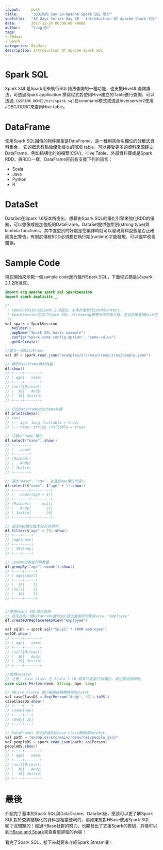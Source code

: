 ```yaml
---
layout:     post
title:      "30天系列 Day 20-Apache Spark SQL 簡介"
subtitle:   "30 Days Series Day 20 - Introduction Of Apache Spark SQL"
date:       2017-12-24 00:00:00 +0800
author:     "Yung-An"
tags:
- 30days
- Spark
categories: BigData
description: Introduction Of Apache Spark SQL
---
```


# Spark SQL

Spark SQL是Spark用來執行SQL語法查詢的一種功能，也支援HiveQL查詢語法，可透過Spark application 撰寫程式對使用Hive建立的Table進行查詢，可以透過`.{$SPARK_HOME}/bin/spark-sql`在command模式或透過hiverserver2使用JDBC/ODBC來查詢Hive table。

# DataFrame

使用Spark SQL回傳的物件類型是DataFrame，是一種用來命名欄位的分散式資料集合。
它的概念有點像優化版本的RDB table，可以接受更多的資料來源建立DataFrame，例如結構化的的檔案(CSV)、Hive Table、外部資料庫或是Spark RDD。與RDD一樣，DataFrame目前有支援下列的語言：

* Scala
* Java
* Python
* R

# DataSet

DataSet在Spark 1.6版本所提出，想藉由Spark SQL的優化引擎來強化RDD的優勢，可以想像成是加強版的DataFrame。DataSet提供強型別(strong type)與lambda functions。其中強型別的好處是在編譯時就可以發現資料型態是否正確而提出警告，有別於傳統RDD必須要在執行期(runtime)才能發現，可以儘早改善錯誤。

# Sample Code

現在開始來示範一個sample code進行操作Spark SQL，下面程式碼是以spark 2.1.2所撰寫。

```Java
import org.apache.spark.sql.SparkSession
import spark.implicits._

/*
 * SparkSession在Spark 2.0提出，未來計畫取代SparkContext。
 * SparkSession包含了Saprk SQL、Streaming等等元件的進入點，並且支援查詢Hive包含HiveQL或UDF等等。
 */
val spark = SparkSession
  .builder()
  .appName("Spark SQL basic example")
  .config("spark.some.config.option", "some-value")
  .getOrCreate()

//建立一個DataFrame
val df = spark.read.json("examples/src/main/resources/people.json")

// 顯示DataFrame資料內容：
df.show()
// +----+-------+
// | age|   name|
// +----+-------+
// |null|Michael|
// |  30|   Andy|
// |  19| Justin|
// +----+-------+

// 印出DataFrame的schema結構
df.printSchema()
// root
// |-- age: long (nullable = true)
// |-- name: string (nullable = true)

// 只顯示"name"欄位
df.select("name").show()
// +-------+
// |   name|
// +-------+
// |Michael|
// |   Andy|
// | Justin|
// +-------+

// 選出"name"、"age"，並且將age欄位的值+1
df.select($"name", $"age" + 1).show()
// +-------+---------+
// |   name|(age + 1)|
// +-------+---------+
// |Michael|     null|
// |   Andy|       31|
// | Justin|       20|
// +-------+---------+

// 選出age欄位值大於25的資料
df.filter($"age" > 25).show()
// +---+----+
// |age|name|
// +---+----+
// | 30|Andy|
// +---+----+

// 以name分群並計算數量
df.groupBy("age").count().show()
// +----+-----+
// | age|count|
// +----+-----+
// |  19|    1|
// |null|    1|
// |  30|    1|
// +----+-----+


//使用Spark SQL進行查詢
// 首先註冊一個DataFrame當作SQL語法會用到的暫存veiw："employee"
df.createOrReplaceTempView("employee")

val sqlDF = spark.sql("SELECT * FROM employee")
sqlDF.show()
// +----+-------+
// | age|   name|
// +----+-------+
// |null|Michael|
// |  30|   Andy|
// |  19| Justin|
// +----+-------+

//使用DataSet
// 注意： case class 在 Scala 2.10 最多只支援22個欄位，請注意這個限制。
case class Person(name: String, age: Long)

// 將case clasee 進行編碼後再轉換成DataSet
val caseClassDS = Seq(Person("Andy", 32)).toDS()
caseClassDS.show()
// +----+---+
// |name|age|
// +----+---+
// |Andy| 32|
// +----+---+

// DataFrames 可以透過指定case class轉換成DataSet。
val path = "examples/src/main/resources/people.json"
val peopleDS = spark.read.json(path).as[Person]
peopleDS.show()
// +----+-------+
// | age|   name|
// +----+-------+
// |null|Michael|
// |  30|   Andy|
// |  19| Justin|
// +----+-------+
```

# 最後

介紹完了基本的Spark SQL與DataDrame、DataSet後，應該可以更了解Spark SQL對於查詢結構化的資料是相當便利的，那如果想對HBase使用Spark SQL呢？沒問題的！經過HBase社群的努力，也開發出了支援Spark的模組，詳情可以到[HBase and Spark][hbase_and_spark]來查看更詳細的內容！

看完了Spark SQL，接下來就要來介紹Spark Stream囉！

[hbase_and_spark]: https://hbase.apache.org/book.html#spark
